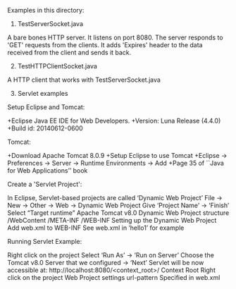 Examples in this directory:

1) TestServerSocket.java

A bare bones HTTP server. It listens on port 8080.
The server responds to 'GET' requests from the clients. It adds 'Expires' header
to the data received from the client and sends it back.


2) TestHTTPClientSocket.java

A HTTP client that works with TestServerSocket.java


3) Servlet examples

Setup Eclipse and Tomcat:

+Eclipse Java EE IDE for Web Developers.
+Version: Luna Release (4.4.0)
+Build id: 20140612-0600

Tomcat:

+Download Apache Tomcat 8.0.9
+Setup Eclipse to use Tomcat
+Eclipse -> Preferences -> Server -> Runtime Environments -> Add
+Page 35 of ``Java for Web Applications’’ book


Create a 'Servlet Project':

In Eclipse, Servlet-based projects are called ‘Dynamic Web Project’
File -> New -> Other -> Web -> Dynamic Web Project
Give ‘Project Name’ -> ‘Finish’
Select “Target runtime”
Apache Tomcat v8.0
Dynamic Web Project structure
  /WebContent
         /META-INF
         /WEB-INF
Setting up the Dynamic Web Project
Add web.xml to WEB-INF
See web.xml in ‘hello1’ for example


Running Servlet Example:


Right click on the project
Select ‘Run As’ -> ‘Run on Server’
Choose the Tomcat v8.0 Server that we configured -> ‘Next’
Servlet will be now accessible at:
http://localhost:8080/<context_root>/<url-pattern>
Context Root
Right click on the project
Web Project settings
url-pattern
Specified in web.xml

